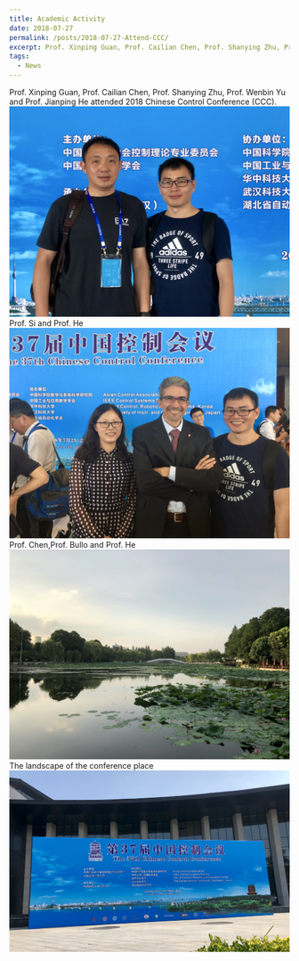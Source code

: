 ```yaml
---
title: Academic Activity
date: 2018-07-27
permalink: /posts/2018-07-27-Attend-CCC/
excerpt: Prof. Xinping Guan, Prof. Cailian Chen, Prof. Shanying Zhu, Prof. Wenbin Yu and Prof. Jianping He attended 2018 Chinese Control Conference (CCC).
tags:
  - News
---
```


Prof. Xinping Guan, Prof. Cailian Chen, Prof. Shanying Zhu, Prof. Wenbin Yu and Prof. Jianping He attended 2018 Chinese Control Conference (CCC).  
![image1](/images/post-images/2018-07/2018-07-27-a.jpg)
Prof. Si and Prof. He 
![image1](/images/post-images/2018-07/2018-07-27-b.jpg)
Prof. Chen,Prof. Bullo and Prof. He   
![image1](/images/post-images/2018-07/2018-07-27-c.jpg)
The landscape of the conference place  
![image1](/images/post-images/2018-07/2018-07-27-d.jpg)  

